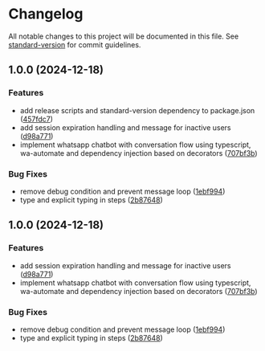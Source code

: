 # Changelog

All notable changes to this project will be documented in this file. See [standard-version](https://github.com/conventional-changelog/standard-version) for commit guidelines.

## 1.0.0 (2024-12-18)


### Features

* add release scripts and standard-version dependency to package.json ([457fdc7](https://github.com/kaualandi/bot-whatsapp-flow/commit/457fdc772df74d904170cba99a0da3908efe2af3))
* add session expiration handling and message for inactive users ([d98a771](https://github.com/kaualandi/bot-whatsapp-flow/commit/d98a771cd3d660caa1368f0f0fd2f766dc851c05))
* implement whatsapp chatbot with conversation flow using typescript, wa-automate and dependency injection based on decorators ([707bf3b](https://github.com/kaualandi/bot-whatsapp-flow/commit/707bf3b4ddf8fff406806017814de56035b800f5))


### Bug Fixes

* remove debug condition and prevent message loop ([1ebf994](https://github.com/kaualandi/bot-whatsapp-flow/commit/1ebf99432420ca61c92a1be3c3b9005ed3eb0043))
* type and explicit typing in steps ([2b87648](https://github.com/kaualandi/bot-whatsapp-flow/commit/2b8764852160c1f119f6235755f5d50268d7be46))

## 1.0.0 (2024-12-18)

### Features

- add session expiration handling and message for inactive users ([d98a771](https://github.com/kaualandi/bot-whatsapp-flow/commit/d98a771cd3d660caa1368f0f0fd2f766dc851c05))
- implement whatsapp chatbot with conversation flow using typescript, wa-automate and dependency injection based on decorators ([707bf3b](https://github.com/kaualandi/bot-whatsapp-flow/commit/707bf3b4ddf8fff406806017814de56035b800f5))

### Bug Fixes

- remove debug condition and prevent message loop ([1ebf994](https://github.com/kaualandi/bot-whatsapp-flow/commit/1ebf99432420ca61c92a1be3c3b9005ed3eb0043))
- type and explicit typing in steps ([2b87648](https://github.com/kaualandi/bot-whatsapp-flow/commit/2b8764852160c1f119f6235755f5d50268d7be46))
